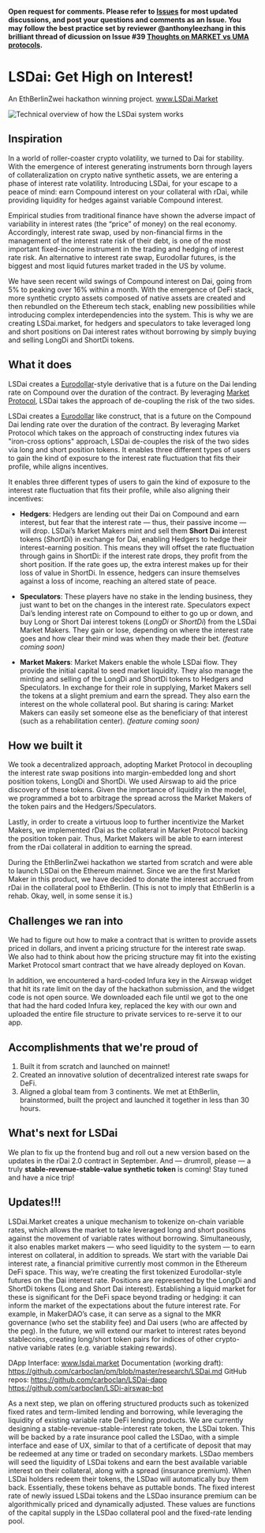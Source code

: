 **Open request for comments. Please refer to [Issues](https://github.com/carboclan/pm/issues) for most updated discussions, and post your questions and comments as an Issue. You may follow the best practice set by reviewer @anthonyleezhang in this brilliant thread of dicussion on Issue #39 [Thoughts on MARKET vs UMA protocols](https://github.com/carboclan/pm/issues/39).**

# LSDai: Get High on Interest!
An EthBerlinZwei hackathon winning project.
www.LSDai.Market

![Technical overview of how the LSDai system works](https://challengepost-s3-challengepost.netdna-ssl.com/photos/production/software_photos/000/829/681/datas/gallery.jpg)

## Inspiration
In a world of roller-coaster crypto volatility, we turned to Dai for stability. With the emergence of interest generating instruments born through layers of collateralization on crypto native synthetic assets, we are entering a phase of interest rate volatility. Introducing LSDai, for your escape to a peace of mind: earn Compound interest on your collateral with rDai, while providing liquidity for hedges against variable Compound interest.

Empirical studies from traditional finance have shown the adverse impact of variability in interest rates (the “price” of money) on the real economy. Accordingly, interest rate swap, used by non-financial firms in the management of the interest rate risk of their debt, is one of the most important fixed-income instrument in the trading and hedging of interest rate risk. An alternative to interest rate swap, Eurodollar futures, is the biggest and most liquid futures market traded in the US by volume.

We have seen recent wild swings of Compound interest on Dai, going from 5% to peaking over 16% within a month. With the emergence of DeFi stack, more synthetic crypto assets composed of native assets are created and then rebundled on the Ethereum tech stack, enabling new possibilities while introducing complex interdependencies into the system. This is why we are creating LSDai.market, for hedgers and speculators to take leveraged long and short positions on Dai interest rates without borrowing by simply buying and selling LongDi and ShortDi tokens.

## What it does
LSDai creates a [Eurodollar](https://en.wikipedia.org/wiki/Eurodollar)-style derivative that is a future on the Dai lending rate on Compound over the duration of the contract. By leveraging [Market Protocol](https://marketprotocol.io), LSDai takes the approach of de-coupling the risk of the two sides.

LSDai creates a [Eurodollar](https://en.wikipedia.org/wiki/Eurodollar) like construct, that is a future on the Compound Dai lending rate over the duration of the contract. By leveraging Market Protocol which takes on the approach of constructing index futures via "iron-cross options" approach, LSDai de-couples the risk of the two sides via long and short position tokens.
It enables three different types of users to gain the kind of exposure to the interest rate fluctuation that fits their profile, while aligns incentives.



It enables three different types of users to gain the kind of exposure to the interest rate fluctuation that fits their profile, while also aligning their incentives:

* **Hedgers**: Hedgers are lending out their Dai on Compound and earn interest, but fear that the interest rate — thus, their passive income — will drop. LSDai’s Market Makers mint and sell them **Short** **D**ai **i**nterest tokens (*ShortDi*) in exchange for Dai, enabling Hedgers to hedge their interest-earning position. This means they will offset the rate fluctuation through gains in ShortDi: if the interest rate drops, they profit from the short position. If the rate goes up, the extra interest makes up for their loss of value in ShortDi. In essence, hedgers can insure themselves against a loss of income, reaching an altered state of peace.

* **Speculators**: These players have no stake in the lending business, they just want to bet on the changes in the interest rate. Speculators expect Dai’s lending interest rate on Compound to either to go up or down, and buy Long or Short Dai interest tokens (*LongDi* or *ShortDi*) from the LSDai Market Makers. They gain or lose, depending on where the interest rate goes and how clear their mind was when they made their bet. *(feature coming soon)*

* **Market Makers**: Market Makers enable the whole LSDai flow. They provide the initial capital to seed market liquidity. They also manage the minting and selling of the LongDi and ShortDi tokens to Hedgers and Speculators. In exchange for their role in supplying, Market Makers sell the tokens at a slight premium and earn the spread. They also earn the interest on the whole collateral pool. But sharing is caring: Market Makers can easily set someone else as the beneficiary of that interest (such as a rehabilitation center). *(feature coming soon)*

## How we built it
We took a decentralized approach, adopting Market Protocol in decoupling the interest rate swap positions into margin-embedded long and short position tokens, LongDi and ShortDi. We used Airswap to aid the price discovery of these tokens. Given the importance of liquidity in the model, we programmed a bot to arbitrage the spread across the Market Makers of the token pairs and the Hedgers/Speculators.

Lastly, in order to create a virtuous loop to further incentivize the Market Makers, we implemented rDai as the collateral in Market Protocol backing the position token pair. Thus, Market Makers will be able to earn interest from the rDai collateral in addition to earning the spread.

During the EthBerlinZwei hackathon we started from scratch and were able to launch LSDai on the Ethereum mainnet. Since we are the first Market Maker in this product, we have decided to donate the interest accrued from rDai in the collateral pool to EthBerlin. (This is not to imply that EthBerlin is a rehab. Okay, well, in some sense it is.)

## Challenges we ran into
We had to figure out how to make a contract that is written to provide assets priced in dollars, and invent a pricing structure for the interest rate swap. We also had to think about how the pricing structure may fit into the existing Market Protocol smart contract that we have already deployed on Kovan. 

In addition, we encountered a hard-coded Infura key in the Airswap widget that hit its rate limit on the day of the hackathon submission, and the widget code is not open source. We downloaded each file until we got to the one that had the hard coded Infura key, replaced the key with our own and uploaded the entire file structure to private services to re-serve it to our app. 

## Accomplishments that we're proud of
1. Built it from scratch and launched on mainnet!
2. Created an innovative solution of decentralized interest rate swaps for DeFi.
3. Aligned a global team from 3 continents. We met at EthBerlin, brainstormed, built the project and launched it together in less than 30 hours.

## What's next for LSDai
We plan to fix up the frontend bug and roll out a new version based on the updates in the rDai 2.0 contract in September. And — drumroll, please — a truly **stable-revenue-stable-value synthetic token** is coming! Stay tuned and have a nice trip!

## Updates!!!
LSDai.Market creates a unique mechanism to tokenize on-chain variable rates, which allows the market to take leveraged long and short positions against the movement of variable rates without borrowing. Simultaneously, it also enables market makers — who seed liquidity to the system — to earn interest on collateral, in addition to spreads. We start with the variable Dai interest rate, a financial primitive currently most common in the Ethereum DeFi space. This way, we’re creating the first tokenized Eurodollar-style futures on the Dai interest rate. Positions are represented by the LongDi and ShortDi tokens (Long and Short Dai interest). Establishing a liquid market for these is significant for the DeFi space beyond trading or hedging: it can inform the market of the expectations about the future interest rate. For example, in MakerDAO’s case, it can serve as a signal to the MKR governance (who set the stability fee) and Dai users (who are affected by the peg). In the future, we will extend our market to interest rates beyond stablecoins, creating long/short token pairs for indices of other crypto-native variable rates (e.g. variable staking rewards).

DApp Interface: www.lsdai.market
Documentation (working draft): https://github.com/carboclan/pm/blob/master/research/LSDai.md
GitHub repos: https://github.com/carboclan/LSDai-dapp https://github.com/carboclan/LSDi-airswap-bot

As a next step, we plan on offering structured products such as tokenized fixed rates and term-limited lending and borrowing, while leveraging the liquidity of existing variable rate DeFi lending products. We are currently designing a stable-revenue-stable-interest rate token, the LSDai token. This will be backed by a rate insurance pool called the LSDao, with a simple interface and ease of UX, similar to that of a certificate of deposit that may be redeemed at any time or traded on secondary markets. LSDao members will seed the liquidity of LSDai tokens and earn the best available variable interest on their collateral, along with a spread (insurance premium). When LSDai holders redeem their tokens, the LSDao will automatically buy them back. Essentially, these tokens behave as puttable bonds. The fixed interest rate of newly issued LSDai tokens and the LSDao insurance premium can be algorithmically priced and dynamically adjusted. These values are functions of the capital supply in the LSDao collateral pool and the fixed-rate lending pool.
